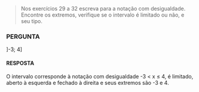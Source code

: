 > Nos exercícios 29 a 32 escreva para a notação com desigualdade. Encontre os extremos, verifique se o intervalo é limitado ou não, e seu tipo.

### PERGUNTA

]-3; 4]

#### RESPOSTA

O intervalo corresponde à notação com desigualdade -3 < x ≤ 4, é limitado, aberto à esquerda e fechado à direita e seus extremos são -3 e 4.
